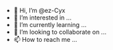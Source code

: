 - 👋 Hi, I’m @ez-Cyx
- 👀 I’m interested in ...
- 🌱 I’m currently learning ...
- 💞️ I’m looking to collaborate on ...
- 📫 How to reach me ...

<!---
ez-Cyx/ez-Cyx is a ✨ special ✨ repository because its `README.md` (this file) appears on your GitHub profile.
You can click the Preview link to take a look at your changes.
--->
